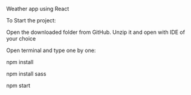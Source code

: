 
Weather app using React

To Start the project: 

Open the downloaded folder from GitHub.
Unzip it and open with IDE of your choice

Open terminal and type one by one:

npm install

npm install sass

npm start
